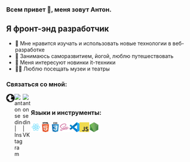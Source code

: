 ### Всем привет 👋, меня зовут Антон.

## Я фронт-энд разработчик
- 💪 Мне нравится изучать и использовать новые технологии в веб-разработке
- 🎉 Занимаюсь саморазвитием, йогой, люблю путешествовать
- 🥅 Меня интересуют новинки it-техники
- 🤹🏽 Люблю посещать музеи и театры

### Связаться со мной:

[<img align="left" alt="antonsedin.com" width="22px" src="https://raw.githubusercontent.com/iconic/open-iconic/master/svg/globe.svg" />][website]
[<img align="left" alt="anton sedin | Instagram" width="22px" src="https://cdn.jsdelivr.net/npm/simple-icons@v3/icons/instagram.svg" />][instagram]
[<img align="left" alt="anton sedin | VK" width="22px" src="https://cdn.jsdelivr.net/npm/simple-icons@v3/icons/vk.svg" />][vk]

<br />

### Языки и инструменты:

<img align="left" alt="React" width="26px" src="https://raw.githubusercontent.com/github/explore/80688e429a7d4ef2fca1e82350fe8e3517d3494d/topics/react/react.png" />
<img align="left" alt="HTML5" width="26px" src="https://raw.githubusercontent.com/github/explore/80688e429a7d4ef2fca1e82350fe8e3517d3494d/topics/html/html.png" />
<img align="left" alt="CSS3" width="26px" src="https://raw.githubusercontent.com/github/explore/80688e429a7d4ef2fca1e82350fe8e3517d3494d/topics/css/css.png" />
<img align="left" alt="Sass" width="26px" src="https://raw.githubusercontent.com/github/explore/80688e429a7d4ef2fca1e82350fe8e3517d3494d/topics/sass/sass.png" />
<img align="left" alt="Visual Studio Code" width="26px" src="https://raw.githubusercontent.com/github/explore/80688e429a7d4ef2fca1e82350fe8e3517d3494d/topics/visual-studio-code/visual-studio-code.png" />
<img align="left" alt="JavaScript" width="26px" src="https://raw.githubusercontent.com/github/explore/80688e429a7d4ef2fca1e82350fe8e3517d3494d/topics/javascript/javascript.png" />
<img align="left" alt="Node.js" width="26px" src="https://raw.githubusercontent.com/github/explore/80688e429a7d4ef2fca1e82350fe8e3517d3494d/topics/nodejs/nodejs.png" />


<br />
<br />


[website]: https://antonsedin.com/
[instagram]: https://www.instagram.com/bukletika/
[vk]: https://vk.com/foleas
